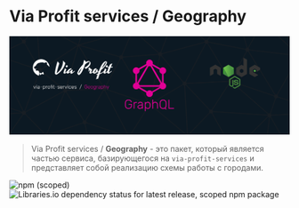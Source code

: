 # Via Profit services / Geography

![via-profit-services-cover](./assets/via-profit-services-cover.png)

> Via Profit services / **Geography** - это пакет, который является частью сервиса, базирующегося на `via-profit-services` и представляет собой реализацию схемы работы с городами.

![npm (scoped)](https://img.shields.io/npm/v/@via-profit-services/geography?color=blue)
![Libraries.io dependency status for latest release, scoped npm package](https://img.shields.io/librariesio/release/npm/@via-profit-services/geography?color=red)